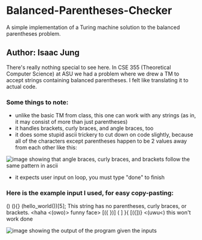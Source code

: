 # Balanced-Parentheses-Checker
A simple implementation of a Turing machine solution to the balanced parentheses problem.

## Author: Isaac Jung

There's really nothing special to see here. In CSE 355 (Theoretical Computer Science) at ASU we had a problem where we drew a TM to accept strings containing balanced parentheses. I felt like translating it to actual code.

### Some things to note:
- unlike the basic TM from class, this one can work with any strings (as in, it may consist of more than just parentheses)
- it handles brackets, curly braces, and angle braces, too
- it does some stupid ascii trickery to cut down on code slightly, because all of the characters except parentheses happen to be 2 values away from each other like this:

![image showing that angle braces, curly braces, and brackets follow the same pattern in ascii](https://cdn.discordapp.com/attachments/930183886435135573/974010082444607498/unknown.png "ascii-table-screenshot")
- it expects user input on loop, you must type "done" to finish

### Here is the example input I used, for easy copy-pasting:
()
(){}
(hello_world())[5];
This string has no parentheses, curly braces, or brackets.
<haha <(owo)> funny face> [({  })]
(
]
}{
[({])}
<(uwu<) this won't work
done

![image showing the output of the program given the inputs](https://cdn.discordapp.com/attachments/930183886435135573/974012856506929203/unknown.png "output")
